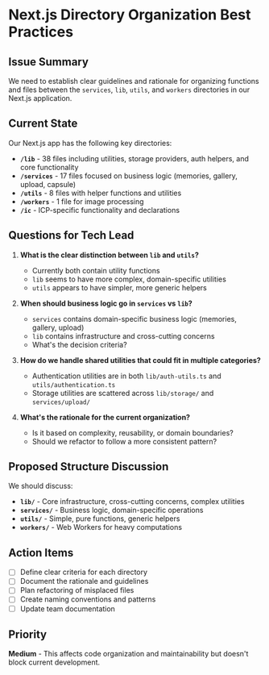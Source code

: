 # Next.js Directory Organization Best Practices

## Issue Summary

We need to establish clear guidelines and rationale for organizing functions and files between the `services`, `lib`, `utils`, and `workers` directories in our Next.js application.

## Current State

Our Next.js app has the following key directories:

- **`/lib`** - 38 files including utilities, storage providers, auth helpers, and core functionality
- **`/services`** - 17 files focused on business logic (memories, gallery, upload, capsule)
- **`/utils`** - 8 files with helper functions and utilities
- **`/workers`** - 1 file for image processing
- **`/ic`** - ICP-specific functionality and declarations

## Questions for Tech Lead

1. **What is the clear distinction between `lib` and `utils`?**

   - Currently both contain utility functions
   - `lib` seems to have more complex, domain-specific utilities
   - `utils` appears to have simpler, more generic helpers

2. **When should business logic go in `services` vs `lib`?**

   - `services` contains domain-specific business logic (memories, gallery, upload)
   - `lib` contains infrastructure and cross-cutting concerns
   - What's the decision criteria?

3. **How do we handle shared utilities that could fit in multiple categories?**

   - Authentication utilities are in both `lib/auth-utils.ts` and `utils/authentication.ts`
   - Storage utilities are scattered across `lib/storage/` and `services/upload/`

4. **What's the rationale for the current organization?**
   - Is it based on complexity, reusability, or domain boundaries?
   - Should we refactor to follow a more consistent pattern?

## Proposed Structure Discussion

We should discuss:

- **`lib/`** - Core infrastructure, cross-cutting concerns, complex utilities
- **`services/`** - Business logic, domain-specific operations
- **`utils/`** - Simple, pure functions, generic helpers
- **`workers/`** - Web Workers for heavy computations

## Action Items

- [ ] Define clear criteria for each directory
- [ ] Document the rationale and guidelines
- [ ] Plan refactoring of misplaced files
- [ ] Create naming conventions and patterns
- [ ] Update team documentation

## Priority

**Medium** - This affects code organization and maintainability but doesn't block current development.
